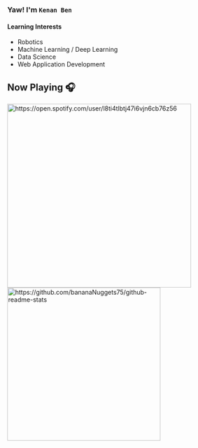 ### Yaw! I'm `Kenan Ben`

<h4 align="left" margin= "20px">Learning Interests</h4> 

- Robotics
- Machine Learning / Deep Learning
- Data Science
- Web Application Development

<h2 align="left" margin="10px" style.less="border-bottom: none"> Now Playing 🎧</h2> 
<!-- 
  [![Spotify](https://novatorem-spotify-ebon.vercel.app/api/spotify)](https://open.spotify.com/user/l8ti4tlbtj47i6vjn6cb76z56)[![Top Langs](https://github-readme-stats.vercel.app/api/top-langs/?username=bananaNuggets75&layout=compact&langs_count=8&theme=gotham)](https://github.com/bananaNuggets75/github-readme-stats)
 -->
<div>
  <img style="vertical-align:middle" align="left" width="420" alt="https://open.spotify.com/user/l8ti4tlbtj47i6vjn6cb76z56" align="left" src="https://novatorem-spotify-ebon.vercel.app/api/spotify">
  <img width="350" alt="https://github.com/bananaNuggets75/github-readme-stats" src="https://github-readme-stats.vercel.app/api/top-langs/?username=bananaNuggets75&layout=compact&langs_count=8&theme=gotham" />
</div> 
